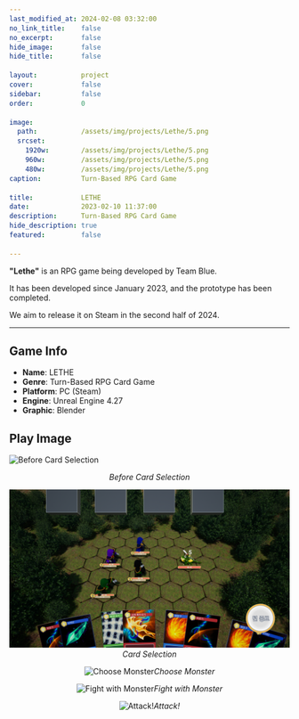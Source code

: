 ```yaml
---
last_modified_at: 2024-02-08 03:32:00
no_link_title:    false
no_excerpt:       false
hide_image:       false
hide_title:       false

layout:           project
cover:            false
sidebar:          false
order:            0

image:
  path:           /assets/img/projects/Lethe/5.png
  srcset:
    1920w:        /assets/img/projects/Lethe/5.png
    960w:         /assets/img/projects/Lethe/5.png
    480w:         /assets/img/projects/Lethe/5.png
caption:          Turn-Based RPG Card Game

title:            LETHE
date:             2023-02-10 11:37:00
description:      Turn-Based RPG Card Game
hide_description: true
featured:         false

---
```


**"Lethe"** is an RPG game being developed by Team Blue.

It has been developed since January 2023, and the prototype has been completed.

We aim to release it on Steam in the second half of 2024.

---
## Game Info

- **Name**: LETHE
- **Genre**: Turn-Based RPG Card Game
- **Platform**: PC (Steam)
- **Engine**: Unreal Engine 4.27
- **Graphic**: Blender

## Play Image

![Before Card Selection](/assets/img/projects/Lethe/1.png)<center>*Before Card Selection*

![Card Selection](/assets/img/projects/Lethe/2.png)*Card Selection*

![Choose Monster](/assets/img/projects/Lethe/3.png)*Choose Monster*

![Fight with Monster](/assets/img/projects/Lethe/4.png)*Fight with Monster*

![Attack!](/assets/img/projects/Lethe/5.png)*Attack!*</center>